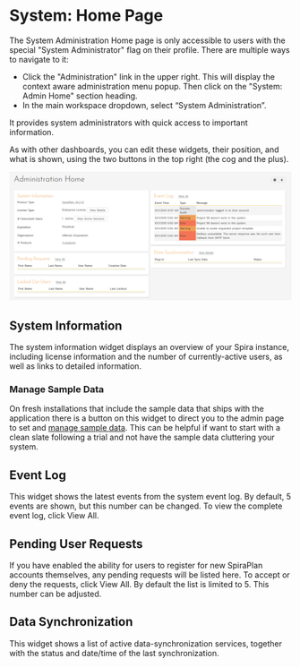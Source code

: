 # System: Home Page
The System Administration Home page is only accessible to users with the special "System Administrator" flag on their profile. There are multiple ways to navigate to it: 

- Click the "Administration" link in the upper right. This will display the context aware administration menu popup. Then click on the "System: Admin Home" section heading.
- In the main workspace dropdown, select “System Administration”.

It provides system administrators with quick access to important information.

As with other dashboards, you can edit these widgets, their position, and what is shown, using the two buttons in the top right (the cog and the plus).

![](img/System_Admin_Home.png)

## System Information
The system information widget displays an overview of your Spira instance, including license information and the number of currently-active users, as well as links to detailed information.

### Manage Sample Data
<span id="delete-sample-data"></span>

On fresh installations that include the sample data that ships with the application there is a button on this widget to direct you to the admin page to set and [manage sample data](../System-Workspaces/#manage-sample-data). This can be helpful if want to start with a clean slate following a trial and not have the sample data cluttering your system. 

## Event Log
This widget shows the latest events from the system event log. By default, 5 events are shown, but this number can be changed. To view the complete event log, click View All.

## Pending User Requests
If you have enabled the ability for users to register for new SpiraPlan accounts themselves, any pending requests will be listed here. To accept or deny the requests, click View All. By default the list is limited to 5. This number can be adjusted.

## Data Synchronization
This widget shows a list of active data-synchronization services, together with the status and date/time of the last synchronization.

